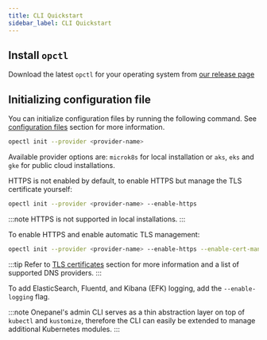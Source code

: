 ```yaml
---
title: CLI Quickstart
sidebar_label: CLI Quickstart
---
```


## Install `opctl`
Download the latest `opctl` for your operating system from [our release page](https://github.com/onepanelio/cli/releases/latest)

## Initializing configuration file
You can initialize configuration files by running the following command. See [configuration files](files) section for more information.

```bash
opectl init --provider <provider-name>
```

Available provider options are: `microk8s` for local installation or `aks`, `eks` and `gke` for public cloud installations.

HTTPS is not enabled by default, to enable HTTPS but manage the TLS certificate yourself:

```bash
opectl init --provider <provider-name> --enable-https
```

:::note
HTTPS is not supported in local installations.
:::

To enable HTTPS and enable automatic TLS management:

```bash
opectl init --provider <provider-name> --enable-https --enable-cert-manager --dns-provider <dns-provider-name>
```

:::tip
Refer to [TLS certificates](../configuration/tls) section for more information and a list of supported DNS providers.
:::

To add ElasticSearch, Fluentd, and Kibana (EFK) logging, add the `--enable-logging` flag.

:::note
Onepanel's admin CLI serves as a thin abstraction layer on top of `kubectl` and `kustomize`, therefore the CLI can easily be extended to manage additional Kubernetes modules.
:::